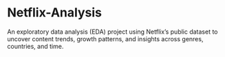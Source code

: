 # Netflix-Analysis
An exploratory data analysis (EDA) project using Netflix’s public dataset to uncover content trends, growth patterns, and insights across genres, countries, and time.
